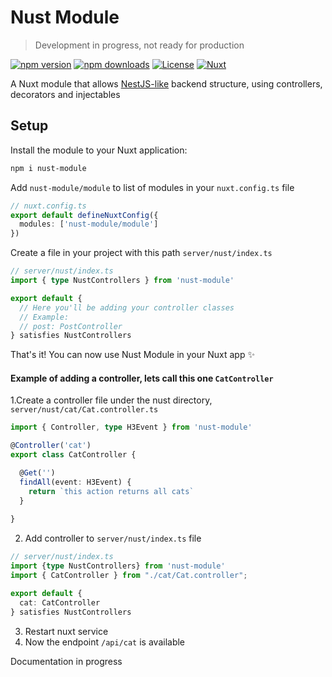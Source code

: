 # Nust Module

> Development in progress, not ready for production

[![npm version][npm-version-src]][npm-version-href]
[![npm downloads][npm-downloads-src]][npm-downloads-href]
[![License][license-src]][license-href]
[![Nuxt][nuxt-src]][nuxt-href]

A Nuxt module that allows [NestJS-like](https://docs.nestjs.com/controllers) backend structure, using controllers, decorators and injectables 

<!-- - [🏀 Online playground](https://stackblitz.com/github/your-org/nust-module?file=playground%2Fapp.vue) -->
<!-- - [📖 &nbsp;Documentation](https://example.com) -->

<!--## Features

 Highlight some of the features your module provide here 
- ⛰ &nbsp;Controllers
- 🚠 &nbsp;Decorators
- 🌲 &nbsp;Injectable provider services -->

## Setup

Install the module to your Nuxt application:

<!--```bash
npx nuxi module add nust-module
```-->

```bash
npm i nust-module
```

Add `nust-module/module` to list of modules in your `nuxt.config.ts` file

```typescript
// nuxt.config.ts
export default defineNuxtConfig({
  modules: ['nust-module/module']
})
```

Create a file in your project with this path `server/nust/index.ts`

```typescript
// server/nust/index.ts
import { type NustControllers } from 'nust-module'

export default {
  // Here you'll be adding your controller classes
  // Example:
  // post: PostController
} satisfies NustControllers
```

That's it! You can now use Nust Module in your Nuxt app ✨

#### Example of adding a controller, lets call this one `CatController`

1.Create a controller file under the nust directory, `server/nust/cat/Cat.controller.ts`

```typescript
import { Controller, type H3Event } from 'nust-module'

@Controller('cat')
export class CatController {

  @Get('')
  findAll(event: H3Event) {
    return `this action returns all cats`
  }
  
}
```

2. Add controller to `server/nust/index.ts` file

```typescript
// server/nust/index.ts
import {type NustControllers} from 'nust-module'
import { CatController } from "./cat/Cat.controller";

export default {
  cat: CatController
} satisfies NustControllers
```

3. Restart nuxt service
4. Now the endpoint `/api/cat` is available


Documentation in progress

<!--## Contribution

<details>
  <summary>Local development</summary>
  
  ```bash
  # Install dependencies
  npm install
  
  # Generate type stubs
  npm run dev:prepare
  
  # Develop with the playground
  npm run dev
  
  # Build the playground
  npm run dev:build
  
  # Run ESLint
  npm run lint
  
  # Run Vitest
  npm run test
  npm run test:watch
  
  # Release new version
  npm run release
  ```

</details>-->


<!-- Badges -->
[npm-version-src]: https://img.shields.io/npm/v/nust-module/latest.svg?style=flat&colorA=020420&colorB=00DC82
[npm-version-href]: https://npmjs.com/package/nust-module

[npm-downloads-src]: https://img.shields.io/npm/dm/nust-module.svg?style=flat&colorA=020420&colorB=00DC82
[npm-downloads-href]: https://npm.chart.dev/nust-module

[license-src]: https://img.shields.io/npm/l/nust-module.svg?style=flat&colorA=020420&colorB=00DC82
[license-href]: https://npmjs.com/package/nust-module

[nuxt-src]: https://img.shields.io/badge/Nuxt-020420?logo=nuxt.js
[nuxt-href]: https://nuxt.com
